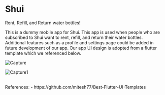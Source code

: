 # Shui

Rent, Refill, and Return water bottles!

This is a dummy mobile app for Shui. This app is used when people who are subscribed to Shui want to rent, refill, and return their water bottles. Additional features such as a profile and settings page could be added in future development of our app. Our app UI design is adopted from a flutter template which we referenced below.

![Capture](https://user-images.githubusercontent.com/61657963/114964577-99ab5d80-9ea1-11eb-9067-1cd1737bbbab.JPG)


![Capture1](https://user-images.githubusercontent.com/61657963/114964592-a039d500-9ea1-11eb-8b28-a55343778db7.JPG)

</br>
References:
- https://github.com/mitesh77/Best-Flutter-UI-Templates
